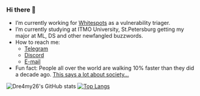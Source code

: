 ### Hi there 👋

- I’m currently working for [Whitespots](https://whitespots.io/) as a vulnerability triager.
- I’m currently studying at ITMO University, St.Petersburg getting my major at ML, DS and other newfangled buzzwords.
- How to reach me: 
  - [Telegram](https://t.me/Dre4my26)
  - [Discord](https://discordapp.com/users/Dreamy#3350)
  - [E-mail](dreamyguy26@gmail.com)
- Fun fact: 
People all over the world are walking 10% faster than they did a decade ago. [This says a lot about society... ](https://i1.sndcdn.com/artworks-yUBzcRRVXokEFmCo-9y7hfw-t500x500.jpg)

![Dre4my26's GitHub stats](https://github-readme-stats.vercel.app/api?username=Dre4my26&theme=great-gatsby&show_icons=true)
[![Top Langs](https://github-readme-stats.vercel.app/api/top-langs/?username=Dre4my26)](https://github.com/Dre4my26/github-readme-stats)
